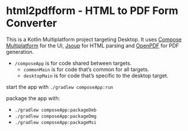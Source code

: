 # html2pdfform - HTML to PDF Form Converter

This is a Kotlin Multiplatform project targeting Desktop.
It uses [Compose Multiplatform](https://www.jetbrains.com/compose-multiplatform/) for the UI,
[Jsoup](https://jsoup.org/) for HTML parsing and
[OpenPDF](https://github.com/librepdf/openpdf) for PDF generation.

* `/composeApp` is for code shared between targets.
    - `commonMain` is for code that’s common for all targets.
    - `desktopMain` is for code that’s specific to the desktop target.

start the app with `./gradlew composeApp:run`

package the app with:
- `./gradlew composeApp:packageDeb`
- `./gradlew composeApp:packageDmg`
- `./gradlew composeApp:packageMsi`
